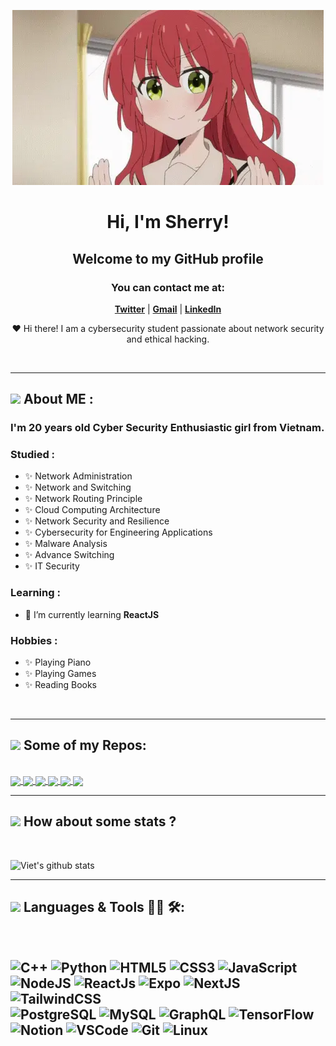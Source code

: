 <p align="center">
  <img src="kita-ikuyo-rap.webp" alt="Banner">
</p>

<h1 align="center">Hi, I'm Sherry!</h1>
<h2 align="center">Welcome to my GitHub profile</h2>

<h3 align="center">You can contact me at:</h3>
<p align="center">
  <strong><a href="https://x.com/SherriePhtr">Twitter</a></strong> |
  <strong><a href="mailto:anhthuphamtran1704@gmail.com">Gmail</a></strong> |
  <strong><a href="https://www.linkedin.com/in/anh-thu-pham-tran-98417b267/">LinkedIn</a></strong> 
</p>

<p align="center">❤ Hi there! I am a cybersecurity student passionate about network security and ethical hacking.</p>

</br>

---

## <img src="https://media.giphy.com/media/VgCDAzcKvsR6OM0uWg/giphy.gif" width="50"> About ME  :

### I'm 20 years old Cyber Security Enthusiastic girl from Vietnam.

### Studied :

- ✨ Network Administration
- ✨ Network and Switching
- ✨ Network Routing Principle
- ✨ Cloud Computing Architecture
- ✨ Network Security and Resilience
- ✨ Cybersecurity for Engineering Applications
- ✨ Malware Analysis
- ✨ Advance Switching
- ✨ IT Security

### Learning :

- 🌱 I’m currently learning **ReactJS**

### Hobbies :

- ✨ Playing Piano
- ✨ Playing Games
- ✨ Reading Books

</br>

---
## <img src="https://media.giphy.com/media/VgCDAzcKvsR6OM0uWg/giphy.gif" width="50"> Some of my Repos:
</br>
<a href="https://github.com/SherryPham/Anime-App">
  <img align="center" src="https://github-readme-stats.anuraghazra1.vercel.app/api/pin/?username=vietnh1009&repo=QuickDraw&theme=radical" />
</a>    
<a href="https://github.com/vietnh1009/ASCII-generator/">
  <img align="center" src="https://github-readme-stats.anuraghazra1.vercel.app/api/pin/?username=vietnh1009&repo=ASCII-generator&theme=merko" />
</a>

<a href="https://github.com/vietnh1009/Flappy-bird-deep-Q-learning-pytorch/">
  <img align="center" src="https://github-readme-stats.anuraghazra1.vercel.app/api/pin/?username=vietnh1009&repo=Flappy-bird-deep-Q-learning-pytorch&theme=onedark" />
</a>    
<a href="https://github.com/vietnh1009/Tetris-deep-Q-learning-pytorch/">
  <img align="center" src="https://github-readme-stats.anuraghazra1.vercel.app/api/pin/?username=vietnh1009&repo=Tetris-deep-Q-learning-pytorch&theme=cobalt" />
</a>

<a href="https://github.com/vietnh1009/AirGesture/">
  <img align="center" src="https://github-readme-stats.anuraghazra1.vercel.app/api/pin/?username=vietnh1009&repo=AirGesture&theme=synthwave" />
</a>    
<a href="https://github.com/vietnh1009/Yolo-v2-pytorch/">
  <img align="center" src="https://github-readme-stats.anuraghazra1.vercel.app/api/pin/?username=vietnh1009&repo=Yolo-v2-pytorch&theme=highcontrast" />
</a>


---
## <img src="https://media.giphy.com/media/VgCDAzcKvsR6OM0uWg/giphy.gif" width="50"> How about some stats ?
</br>

![Viet's github stats](https://github-readme-stats-git-masterrstaa-rickstaa.vercel.app/api?username=vietnh1009&show_icons=true&theme=tokyonight&hide=contribs,prs,issues)


---
## <img src="https://media.giphy.com/media/VgCDAzcKvsR6OM0uWg/giphy.gif" width="50"> Languages & Tools 👨‍💻 🛠:
</br>

![C++](https://img.shields.io/badge/c++%20-%2300599C.svg?&style=for-the-badge&logo=c%2B%2B&ogoColor=white)
![Python](https://img.shields.io/badge/python-3670A0?style=for-the-badge&logo=python&logoColor=ffdd54)
![HTML5](https://img.shields.io/badge/html5-%23E34F26.svg?style=for-the-badge&logo=html5&logoColor=white)
![CSS3](https://img.shields.io/badge/css3-%231572B6.svg?style=for-the-badge&logo=css3&logoColor=white)
![JavaScript](https://img.shields.io/badge/javascript-%23323330.svg?style=for-the-badge&logo=javascript&logoColor=%23F7DF1E)  <br />
![NodeJS](https://img.shields.io/badge/node.js-6DA55F?style=for-the-badge&logo=node.js&logoColor=white)
![ReactJs](https://img.shields.io/badge/-React-blue?style=for-the-badge&logo=react)
![Expo](https://img.shields.io/badge/Expo-000000?logo=Expo&logoColor=white)
![NextJS](https://img.shields.io/badge/next.js-000000?style=for-the-badge&logo=nextdotjs&logoColor=white)
![TailwindCSS](https://img.shields.io/badge/Tailwind_CSS-grey?style=for-the-badge&logo=tailwind-css&logoColor=38B2AC) <br/>
![PostgreSQL](https://img.shields.io/badge/postgresql-4169e1?style=for-the-badge&logo=postgresql&logoColor=white)
![MySQL](https://img.shields.io/badge/mysql-4479A1.svg?style=for-the-badge&logo=mysql&logoColor=white)
![GraphQL](https://img.shields.io/badge/GraphQL-E434AA?style=for-the-badge&logo=graphql&logoColor=white)
![TensorFlow](https://img.shields.io/badge/TensorFlow-FF6F00?style=for-the-badge&logo=tensorflow&logoColor=white)<br/>
![Notion](https://img.shields.io/badge/Notion-%23000000.svg?style=for-the-badge&logo=notion&logoColor=white)
![VSCode](https://img.shields.io/badge/-vscode-007ACC?style=for-the-badge&logo=visual-studio-code)
![Git](https://img.shields.io/badge/git%20-%23F05032.svg?&style=for-the-badge&logo=git&logoColor=white)
![Linux](https://img.shields.io/badge/-linux-FCC624?style=for-the-badge&logo=linux&logoColor=black)
---

</br>
</br>
</br>
